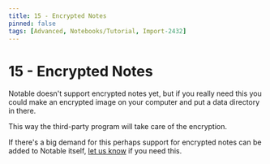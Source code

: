 ```yaml
---
title: 15 - Encrypted Notes
pinned: false
tags: [Advanced, Notebooks/Tutorial, Import-2432]
---
```


# 15 - Encrypted Notes

Notable doesn't support encrypted notes yet, but if you really need this you could make an encrypted image on your computer and put a data directory in there. 

This way the third-party program will take care of the encryption.

If there's a big demand for this perhaps support for encrypted notes can be added to Notable itself, [let us know](https://github.com/fabiospampinato/notable/issues) if you need this.
